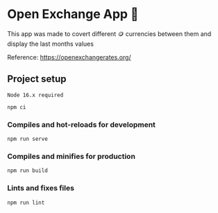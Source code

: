 # Open Exchange App 🚀

This app was made to covert different 🪙 currencies between them and display the last months values

Reference: https://openexchangerates.org/
## Project setup
```
Node 16.x required

npm ci
```

### Compiles and hot-reloads for development
```
npm run serve
```

### Compiles and minifies for production
```
npm run build
```

### Lints and fixes files
```
npm run lint
```
